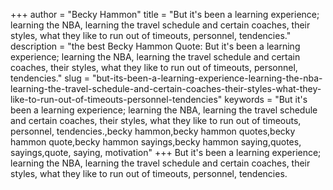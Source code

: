 +++
author = "Becky Hammon"
title = "But it's been a learning experience; learning the NBA, learning the travel schedule and certain coaches, their styles, what they like to run out of timeouts, personnel, tendencies."
description = "the best Becky Hammon Quote: But it's been a learning experience; learning the NBA, learning the travel schedule and certain coaches, their styles, what they like to run out of timeouts, personnel, tendencies."
slug = "but-its-been-a-learning-experience-learning-the-nba-learning-the-travel-schedule-and-certain-coaches-their-styles-what-they-like-to-run-out-of-timeouts-personnel-tendencies"
keywords = "But it's been a learning experience; learning the NBA, learning the travel schedule and certain coaches, their styles, what they like to run out of timeouts, personnel, tendencies.,becky hammon,becky hammon quotes,becky hammon quote,becky hammon sayings,becky hammon saying,quotes, sayings,quote, saying, motivation"
+++
But it's been a learning experience; learning the NBA, learning the travel schedule and certain coaches, their styles, what they like to run out of timeouts, personnel, tendencies.

